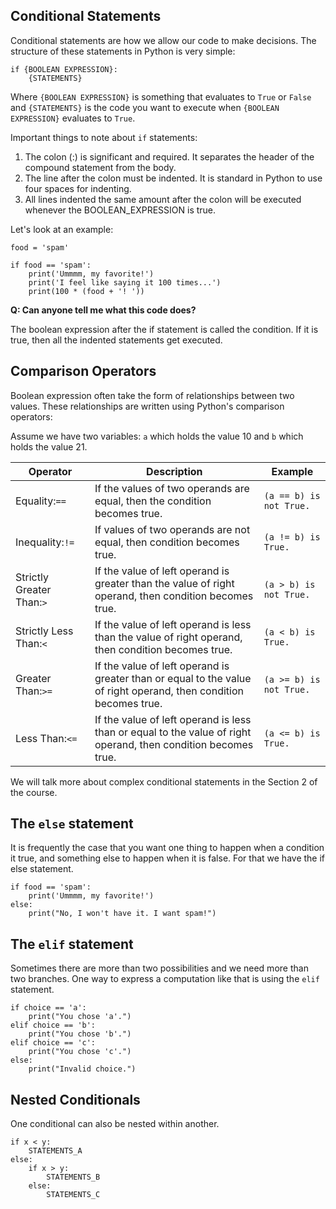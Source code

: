 ## Conditional Statements

Conditional statements are how we allow our code to make decisions.  The structure 
of these statements in Python is very simple:
```
if {BOOLEAN EXPRESSION}:
    {STATEMENTS}
``` 
Where `{BOOLEAN EXPRESSION}` is something that evaluates to `True` or `False` and `{STATEMENTS}` 
is the code you want to execute when `{BOOLEAN EXPRESSION}` evaluates to `True`.

Important things to note about `if` statements:
    
1. The colon (:) is significant and required. It separates the header of the compound statement from the body.
2. The line after the colon must be indented. It is standard in Python to use four spaces for indenting.
3. All lines indented the same amount after the colon will be executed whenever the BOOLEAN_EXPRESSION is true.

Let's look at an example:

```
food = 'spam'

if food == 'spam':
    print('Ummmm, my favorite!')
    print('I feel like saying it 100 times...')
    print(100 * (food + '! '))
```

**Q: Can anyone tell me what this code does?**

The boolean expression after the if statement is called the condition. 
If it is true, then all the indented statements get executed.

## Comparison Operators
Boolean expression often take the form of relationships between two values.  These
relationships are written using Python's comparison operators:

Assume we have two variables: `a` which holds the value 10 and `b` which holds the value 21.

| **Operator**              | **Description**                                                                                                  | **Example**                    |
|---------------------------|------------------------------------------------------------------------------------------------------------------|--------------------------------|
| Equality:`==`             | If the values of two operands are equal, then the condition becomes true.                                        | `(a == b) is not True.`        |
| Inequality:`!=`           | If values of two operands are not equal, then condition becomes true.                                            | `(a != b) is True.`            |
| Strictly Greater Than:`>` | If the value of left operand is greater than the value of right operand, then condition becomes true.            | `(a > b) is not True.`         |
| Strictly Less Than:`<`    | If the value of left operand is less than the value of right operand, then condition becomes true.               | `(a < b) is True.`             |
| Greater Than:`>=`         | If the value of left operand is greater than or equal to the value of right operand, then condition becomes true.| `(a >= b) is not True.`        |
| Less Than:`<=`            | If the value of left operand is less than or equal to the value of right operand, then condition becomes true.   | `(a <= b) is True.`            |

We will talk more about complex conditional statements in the Section 2 of the course. 
 
## The `else` statement 
It is frequently the case that you want one thing to happen when a condition it true, and something else 
to happen when it is false. For that we have the if else statement.

```
if food == 'spam':
    print('Ummmm, my favorite!')
else:
    print("No, I won't have it. I want spam!")
```

## The `elif` statement
Sometimes there are more than two possibilities and we need more than two branches. 
One way to express a computation like that is using the `elif` statement.
```
if choice == 'a':
    print("You chose 'a'.")
elif choice == 'b':
    print("You chose 'b'.")
elif choice == 'c':
    print("You chose 'c'.")
else:
    print("Invalid choice.")
```

## Nested Conditionals
One conditional can also be nested within another. 
```
if x < y:
    STATEMENTS_A
else:
    if x > y:
        STATEMENTS_B
    else:
        STATEMENTS_C
```


